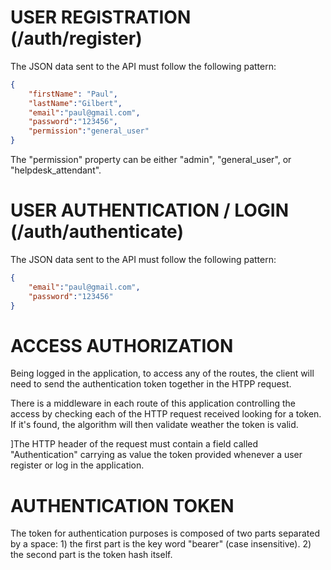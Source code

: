 # USER REGISTRATION (/auth/register)
The JSON data sent to the API must follow the following pattern:
```JSON
{
	"firstName": "Paul",
	"lastName":"Gilbert",
	"email":"paul@gmail.com",
	"password":"123456",
	"permission":"general_user"
}
```
The "permission" property can be either "admin", "general_user", or "helpdesk_attendant".




# USER AUTHENTICATION / LOGIN (/auth/authenticate)
The JSON data sent to the API must follow the following pattern:
```JSON
{
	"email":"paul@gmail.com",
	"password":"123456"
}
```



# ACCESS AUTHORIZATION
Being logged in the application, to access any of the routes, the client will need to send the authentication token together in the HTPP request.

There is a middleware in each route of this application controlling the access by checking each of the HTTP request received looking for a token. If it's found, the algorithm will then validate weather the token is valid.

]The HTTP header of the request must contain a field called "Authentication" carrying as value the token provided whenever a user register or log in the application.





# AUTHENTICATION TOKEN
The token for authentication purposes is composed of two parts separated by a space: 
     1) the first part is the key word "bearer" (case insensitive).
     2) the second part is the token hash itself.

